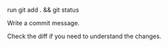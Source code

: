 run git add . && git status

Write a commit message. 

Check the diff if you need to understand the changes. 

